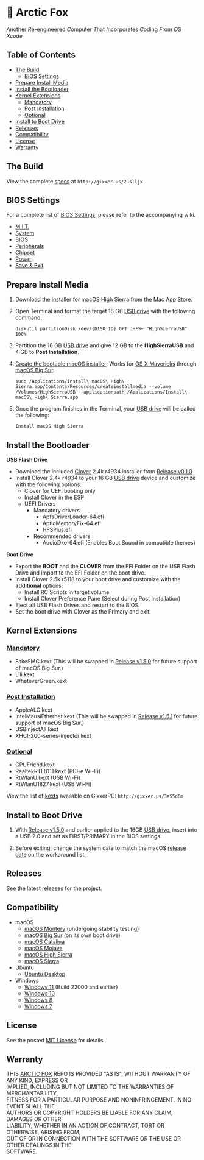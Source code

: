 #  :fox_face: Arctic Fox
*A*nother *R*e-engineered *C*omputer *T*hat *I*ncorporates *C*oding *F*rom *O*S *Xcode*

## Table of Contents
* [The Build](#the-build)
  * [BIOS Settings](#bios-settings)
* [Prepare Install Media](#prepare-install-media)
* [Install the Bootloader](#install-the-bootloader)
* [Kernel Extensions](#kernel-extensions)
  * [Mandatory](#mandatory)
  * [Post Installation](#post-installation)
  * [Optional](#optional)
* [Install to Boot Drive](#install-to-boot-drive)
* [Releases](#releases)
* [Compatibility](#compatibility)
* [License](#license)
* [Warranty](#warranty)

## The Build
View the complete [specs](https://www.dualbootpc.com/systems/desktop/arctic-fox/specs/) at `http://gixxer.us/2Jslljx`

## BIOS Settings
For a complete list of [BIOS Settings](/BIOS.md), please refer to the accompanying wiki.
 * [M.I.T.](/BIOS.md#fox_face-mit)
 * [System](/BIOS.md#fox_face-system)
 * [BIOS](/BIOS.md#fox_face-bios)
 * [Peripherals](/BIOS.md#fox_face-peripherals)
 * [Chipset](/BIOS.md#fox_face-chipset)
 * [Power](/BIOS.md#fox_face-power)
 * [Save & Exit](/BIOS.md#fox_face-save--exit)

## Prepare Install Media
1. Download the installer for [macOS High Sierra](https://www.dualbootpc.com/software/system/macos/high-sierra/) from the Mac App Store.
2. Open Terminal and format the target 16 GB [USB drive](https://www.dualbootpc.com/hardware/usb/) with the following command:

    `diskutil partitionDisk /dev/{DISK_ID} GPT JHFS+ "HighSierraUSB" 100%` 
    
3. Partition the 16 GB [USB drive](https://www.dualbootpc.com/hardware/usb/) and give 12 GB to the **HighSierraUSB** and 4 GB to **Post Installation**.
4. [Create the bootable macOS installer](https://www.dualbootpc.com/guide/creating-a-usb-installer/): Works for [OS X Mavericks](https://www.dualbootpc.com/software/system/macos/mavericks/) through [macOS Big Sur](https://www.dualbootpc.com/software/system/macos/big-sur/).

    `sudo /Applications/Install\ macOS\ High\ Sierra.app/Contents/Resources/createinstallmedia --volume /Volumes/HighSierraUSB --applicationpath /Applications/Install\ macOS\ High\ Sierra.app`
5. Once the program finishes in the Terminal, your [USB drive](https://www.dualbootpc.com/hardware/usb/) will be called the following:

    `Install macOS High Sierra`
    
## Install the Bootloader
**USB Flash Drive**
* Download the included [Clover](https://www.dualbootpc.com/software/bootloader/clover/) 2.4k r4934 installer from [Release v0.1.0](https://github.com/Sipylus/Arctic-Fox/releases/tag/0.1.0)
* Install Clover 2.4k r4934 to your 16 GB [USB drive](https://www.dualbootpc.com/hardware/usb/) device and customize with the following options:
  * Clover for UEFI booting only
  * Install Clover in the ESP
  * UEFI Drivers
    * Mandatory drivers
      * ApfsDriverLoader-64.efi
      * AptioMemoryFix-64.efi
      * HFSPlus.efi
    * Recommended drivers
      * AudioDxe-64.efi (Enables Boot Sound in compatible themes)

**Boot Drive**
* Export the **BOOT** and the **CLOVER** from the EFI Folder on the USB Flash Drive and import to the EFI Folder on the boot drive.
* Install Clover 2.5k r5118 to your boot drive and customize with the **additional** options:
  * Install RC Scripts in target volume
  * Install Clover Preference Pane (Select during Post Installation)
* Eject all USB Flash Drives and restart to the BIOS.
* Set the boot drive with Clover as the Primary and exit.
      
## Kernel Extensions
### [Mandatory](https://github.com/Sipylus/Arctic-Fox/releases/tag/0.1.0)
  * FakeSMC.kext (This will be swapped in [Release v1.5.0](https://github.com/Sipylus/Arctic-Fox/releases/tag/1.5.0) for future support of macOS Big Sur.)
  * Lili.kext
  * WhateverGreen.kext

### [Post Installation](https://github.com/Sipylus/Arctic-Fox/releases/tag/1.1.0)
  * AppleALC.kext
  * IntelMausiEthernet.kext (This will be swapped in [Release v1.5.1](https://github.com/Sipylus/Arctic-Fox/releases/tag/1.5.1) for future support of macOS Big Sur.)
  * USBInjectAll.kext
  * XHCI-200-series-injector.kext

### [Optional](https://github.com/nyhtml/KEANU)
  * CPUFriend.kext
  * RealtekRTL8111.kext (PCI-e Wi-Fi)
  * RtWlanU.kext (USB Wi-Fi)
  * RtWlanU1827.kext (USB Wi-Fi)

View the list of [kexts](https://www.dualbootpc.com/software/kexts/) available on GixxerPC: `http://gixxer.us/3aS5d6m`

## Install to Boot Drive
1. With [Release v1.5.0](https://github.com/Sipylus/Arctic-Fox/releases/tag/1.5.0) and earlier applied to the 16GB [USB drive](https://www.dualbootpc.com/hardware/usb/), insert into a USB 2.0 and set as FIRST/PRIMARY in the BIOS settings.

2. Before exiting, change the system date to match the macOS [release date](https://www.dualbootpc.com/guide/release-date/) on the workaround list.

## Releases
See the latest [releases](https://github.com/Sipylus/Arctic-Fox/releases) for the project.

## Compatibility
* macOS
  * [macOS Montery](https://www.dualbootpc.com/software/system/macos/montery/) (undergoing stability testing)
  * [macOS Big Sur](https://www.dualbootpc.com/software/system/macos/big-sur/) (on its own boot drive)
  * [macOS Catalina](https://www.dualbootpc.com/software/system/macos/mojave/)
  * [macOS Mojave](https://www.dualbootpc.com/software/system/macos/mojave/)
  * [macOS High Sierra](https://www.dualbootpc.com/software/system/macos/high-sierra/) 
  * [macOS Sierra](https://www.dualbootpc.com/software/system/macos/sierra/)
* Ubuntu
  * [Ubuntu Desktop](https://www.dualbootpc.com/software/system/ubuntu/desktop/)
* Windows
  * [Windows 11](https://www.dualbootpc.com/software/system/windows/eleven/) (Build 22000 and earlier)
  * [Windows 10](https://www.dualbootpc.com/software/system/windows/ten/) 
  * [Windows 8](https://www.dualbootpc.com/software/system/windows/eight/)
  * [Windows 7](https://www.dualbootpc.com/software/system/windows/seven/)

## License
See the posted [MIT License](https://github.com/Sipylus/Arctic-Fox/blob/main/LICENSE) for details.
  
## Warranty
THIS [ARCTIC FOX](https://github.com/Sipylus/Arctic-Fox/) REPO IS PROVIDED "AS IS", WITHOUT WARRANTY OF ANY KIND, EXPRESS OR<br>
IMPLIED, INCLUDING BUT NOT LIMITED TO THE WARRANTIES OF MERCHANTABILITY,<br>
FITNESS FOR A PARTICULAR PURPOSE AND NONINFRINGEMENT. IN NO EVENT SHALL THE<br>
AUTHORS OR COPYRIGHT HOLDERS BE LIABLE FOR ANY CLAIM, DAMAGES OR OTHER<br>
LIABILITY, WHETHER IN AN ACTION OF CONTRACT, TORT OR OTHERWISE, ARISING FROM,<br>
OUT OF OR IN CONNECTION WITH THE SOFTWARE OR THE USE OR OTHER DEALINGS IN THE<br>
SOFTWARE.
